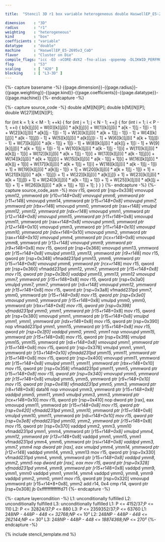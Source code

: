 ```yaml
---

title:  "Stencil 3D r1 box variable heterogeneous double HaswellEP_E5-2695v3_CoD"

dimension    : "3D"
radius       : "r1"
weighting    : "heterogeneous"
kind         : "box"
coefficients : "variable"
datatype     : "double"
machine      : "HaswellEP_E5-2695v3_CoD"
flavor       : "Cluster on Die"
compile_flags: "icc -O3 -xCORE-AVX2 -fno-alias -qopenmp -DLIKWID_PERFMON -Ilikwid-4.3.2/include -Llikwid-4.3.2/lib -Iheaders/dummy.c stencil_compilable.c -o stencil -llikwid"
flop         : "53"
scaling      : [ "420" ]
blocking     : [ "L3-3D" ]
---
```


{%- capture basename -%}
{{page.dimension}}-{{page.radius}}-{{page.weighting}}-{{page.kind}}-{{page.coefficients}}-{{page.datatype}}-{{page.machine}}
{%- endcapture -%}

{%- capture source_code -%}
double a[M][N][P];
double b[M][N][P];
double W[27][M][N][P];

for (int k = 1; k < M - 1; ++k) {
  for (int j = 1; j < N - 1; ++j) {
    for (int i = 1; i < P - 1; ++i) {
      b[k][j][i] = W[0][k][j][i] * a[k][j][i] +
                   W[1][k][j][i] * a[k - 1][j - 1][i - 1] +
                   W[2][k][j][i] * a[k][j - 1][i - 1] +
                   W[3][k][j][i] * a[k + 1][j - 1][i - 1] +
                   W[4][k][j][i] * a[k - 1][j][i - 1] +
                   W[5][k][j][i] * a[k][j][i - 1] +
                   W[6][k][j][i] * a[k + 1][j][i - 1] +
                   W[7][k][j][i] * a[k - 1][j + 1][i - 1] +
                   W[8][k][j][i] * a[k][j + 1][i - 1] +
                   W[9][k][j][i] * a[k + 1][j + 1][i - 1] +
                   W[10][k][j][i] * a[k - 1][j - 1][i] +
                   W[11][k][j][i] * a[k][j - 1][i] +
                   W[12][k][j][i] * a[k + 1][j - 1][i] +
                   W[13][k][j][i] * a[k - 1][j][i] +
                   W[14][k][j][i] * a[k + 1][j][i] +
                   W[15][k][j][i] * a[k - 1][j + 1][i] +
                   W[16][k][j][i] * a[k][j + 1][i] +
                   W[17][k][j][i] * a[k + 1][j + 1][i] +
                   W[18][k][j][i] * a[k - 1][j - 1][i + 1] +
                   W[19][k][j][i] * a[k][j - 1][i + 1] +
                   W[20][k][j][i] * a[k + 1][j - 1][i + 1] +
                   W[21][k][j][i] * a[k - 1][j][i + 1] +
                   W[22][k][j][i] * a[k][j][i + 1] +
                   W[23][k][j][i] * a[k + 1][j][i + 1] +
                   W[24][k][j][i] * a[k - 1][j + 1][i + 1] +
                   W[25][k][j][i] * a[k][j + 1][i + 1] +
                   W[26][k][j][i] * a[k + 1][j + 1][i + 1];
    }
  }
}
{%- endcapture -%}
{%- capture source_code_asm -%}
mov r15, qword ptr [rsp+0x338]
vmovupd ymm12, ymmword ptr [r10+r14*8+0x8]
vmovupd ymm6, ymmword ptr [r11+r14*8]
vmovupd ymm14, ymmword ptr [r15+r14*8+0x8]
vmovupd ymm7, ymmword ptr [rbx+r14*8]
vmovupd ymm0, ymmword ptr [rax+r14*8]
vmulpd ymm12, ymm12, ymmword ptr [rdx+r14*8]
vmovupd ymm1, ymmword ptr [r12+r14*8+0x8]
vmovupd ymm15, ymmword ptr [r11+r14*8+0x8]
vmovupd ymm11, ymmword ptr [rax+r14*8+0x8]
vmovupd ymm5, ymmword ptr [r12+r14*8+0x10]
vmovupd ymm3, ymmword ptr [r11+r14*8+0x10]
vmovupd ymm10, ymmword ptr [rdx+r14*8+0x10]
vmovupd ymm2, ymmword ptr [rax+r14*8+0x10]
vmovupd ymm4, ymmword ptr [rcx+r14*8+0x8]
vmovupd ymm8, ymmword ptr [r13+r14*8]
vmovupd ymm9, ymmword ptr [r9+r14*8+0x8]
mov r15, qword ptr [rsp+0x368]
vmovupd ymm13, ymmword ptr [r15+r14*8+0x8]
vmulpd ymm13, ymm13, ymmword ptr [r9+r14*8]
mov r15, qword ptr [rsp+0x348]
vfmadd231pd ymm13, ymm6, ymmword ptr [r15+r14*8+0x8]
vmovupd ymm6, ymmword ptr [rcx+r14*8]
mov r15, qword ptr [rsp+0x360]
vfmadd231pd ymm12, ymm7, ymmword ptr [r15+r14*8+0x8]
mov r15, qword ptr [rsp+0x3b0]
vaddpd ymm13, ymm13, ymm12
vmovupd ymm7, ymmword ptr [r15+r14*8+0x8]
mov r15, qword ptr [rsp+0x3a0]
vmulpd ymm7, ymm7, ymmword ptr [rdi+r14*8]
vmovupd ymm12, ymmword ptr [r15+r14*8+0x8]
mov r15, qword ptr [rsp+0x3a8]
vfmadd231pd ymm7, ymm0, ymmword ptr [r15+r14*8+0x8]
mov r15, qword ptr [rsp+0x3e0]
vmovupd ymm0, ymmword ptr [r15+r14*8+0x8]
vmulpd ymm0, ymm0, ymmword ptr [rbx+r14*8+0x8]
mov r15, qword ptr [rsp+0x398]
vfmadd231pd ymm0, ymm1, ymmword ptr [r15+r14*8+0x8]
mov r15, qword ptr [rsp+0x380]
vmovupd ymm1, ymmword ptr [r15+r14*8+0x8]
vmulpd ymm1, ymm1, ymmword ptr [rdx+r14*8+0x8]
mov r15, qword ptr [rsp+0x390]
nop
vfmadd231pd ymm1, ymm15, ymmword ptr [r15+r14*8+0x8]
mov r15, qword ptr [rsp+0x3f0]
vaddpd ymm0, ymm0, ymm1
nop
vmovupd ymm15, ymmword ptr [r15+r14*8+0x8]
mov r15, qword ptr [rsp+0x3f8]
vmulpd ymm15, ymm15, ymmword ptr [rdi+r14*8+0x8]
vmovupd ymm1, ymmword ptr [r15+r14*8+0x8]
mov r15, qword ptr [rsp+0x378]
vmulpd ymm1, ymm1, ymmword ptr [r13+r14*8+0x10]
vfmadd231pd ymm15, ymm11, ymmword ptr [r15+r14*8+0x8]
mov r15, qword ptr [rsp+0x400]
vmovupd ymm11, ymmword ptr [r15+r14*8+0x8]
vmulpd ymm11, ymm11, ymmword ptr [rbx+r14*8+0x10]
mov r15, qword ptr [rsp+0x358]
vfmadd231pd ymm11, ymm5, ymmword ptr [r15+r14*8+0x8]
mov r15, qword ptr [rsp+0x340]
vmovupd ymm5, ymmword ptr [r15+r14*8+0x8]
vmulpd ymm5, ymm5, ymmword ptr [r9+r14*8+0x10]
mov r15, qword ptr [rsp+0x418]
vfmadd231pd ymm5, ymm3, ymmword ptr [r8+r14*8+0x8]
data16 nop
vmovupd ymm3, ymmword ptr [r15+r14*8+0x8]
vaddpd ymm5, ymm11, ymm5
vmulpd ymm3, ymm3, ymmword ptr [rcx+r14*8+0x10]
mov r15, qword ptr [rsp+0x410]
nop dword ptr [rax], eax
vmovupd ymm11, ymmword ptr [r15+r14*8+0x8]
mov r15, qword ptr [rsp+0x420]
vfmadd231pd ymm3, ymm10, ymmword ptr [r15+r14*8+0x8]
vmulpd ymm10, ymm11, ymmword ptr [rdi+r14*8+0x10]
mov r15, qword ptr [rsp+0x3e8]
vfmadd231pd ymm10, ymm2, ymmword ptr [r15+r14*8+0x8]
mov r15, qword ptr [rsp+0x370]
vaddpd ymm2, ymm3, ymm10
vfmadd231pd ymm1, ymm4, ymmword ptr [r15+r14*8+0x8]
vmulpd ymm4, ymm12, ymmword ptr [r13+r14*8+0x8]
vaddpd ymm1, ymm15, ymm1
vfmadd231pd ymm4, ymm6, ymmword ptr [rsi+r14*8+0x8]
vaddpd ymm3, ymm7, ymm4
nop dword ptr [rax], eax
vmulpd ymm4, ymm14, ymmword ptr [r12+r14*8]
vaddpd ymm14, ymm3, ymm13
mov r15, qword ptr [rsp+0x330]
vfmadd231pd ymm4, ymm8, ymmword ptr [r15+r14*8+0x8]
vaddpd ymm8, ymm2, ymm5
nop dword ptr [rax], eax
mov r15, qword ptr [rsp+0x328]
vfmadd231pd ymm4, ymm9, ymmword ptr [r15+r14*8+0x8]
vaddpd ymm9, ymm1, ymm0
vaddpd ymm1, ymm14, ymm4
vaddpd ymm0, ymm8, ymm9
vaddpd ymm2, ymm0, ymm1
mov r15, qword ptr [rsp+0x320]
vmovupd ymmword ptr [r15+r14*8+0x8], ymm2
add r14, 0x4
cmp r14, qword ptr [rsp+0x308]
jb 0xfffffffffffffd71
{%- endcapture -%}

{%- capture layercondition -%}
L1: unconditionally fulfilled
L2: unconditionally fulfilled
L3: unconditionally fulfilled
L1: P <= 4152/37;P <= 110
L2: P <= 32824/37;P <= 880
L3: P <= 2359352/37;P <= 63760
L1: 248*N*P - 448*P - 448 <= 32768;N*P <= 10²
L2: 248*N*P - 448*P - 448 <= 262144;N*P <= 30²
L3: 248*N*P - 448*P - 448 <= 18874368;N*P <= 270²
{%- endcapture -%}

{% include stencil_template.md %}
